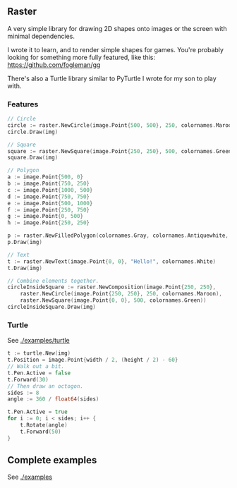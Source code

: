 ## Raster

A very simple library for drawing 2D shapes onto images or the screen with minimal dependencies.

I wrote it to learn, and to render simple shapes for games. You're probably looking for something more fully featured, like this: https://github.com/fogleman/gg

There's also a Turtle library similar to PyTurtle I wrote for my son to play with.

### Features

```go
// Circle
circle := raster.NewCircle(image.Point{500, 500}, 250, colornames.Maroon)
circle.Draw(img)

// Square
square := raster.NewSquare(image.Point{250, 250}, 500, colornames.Green)
square.Draw(img)

// Polygon
a := image.Point{500, 0}
b := image.Point{750, 250}
c := image.Point{1000, 500}
d := image.Point{750, 750}
e := image.Point{500, 1000}
f := image.Point{250, 750}
g := image.Point{0, 500}
h := image.Point{250, 250}

p := raster.NewFilledPolygon(colornames.Gray, colornames.Antiquewhite, a, b, c, d, e, f, g, h)
p.Draw(img)

// Text
t := raster.NewText(image.Point{0, 0}, "Hello!", colornames.White)
t.Draw(img)

// Combine elements together.
circleInsideSquare := raster.NewComposition(image.Point{250, 250},
    raster.NewCircle(image.Point{250, 250}, 250, colornames.Maroon),
    raster.NewSquare(image.Point{0, 0}, 500, colornames.Green))
circleInsideSquare.Draw(img)
```

### Turtle

See [./examples/turtle](./examples/turtle)

```go
t := turtle.New(img)
t.Position = image.Point{width / 2, (height / 2) - 60}
// Walk out a bit.
t.Pen.Active = false
t.Forward(30)
// Then draw an octogon.
sides := 8
angle := 360 / float64(sides)

t.Pen.Active = true
for i := 0; i < sides; i++ {
    t.Rotate(angle)
    t.Forward(50)
}
```


## Complete examples

See [./examples](examples)